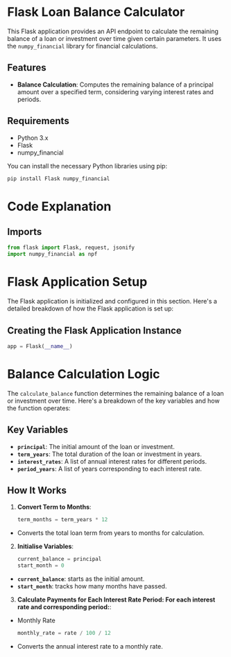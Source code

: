# Flask Loan Balance Calculator

This Flask application provides an API endpoint to calculate the remaining balance of a loan or investment over time given certain parameters. It uses the `numpy_financial` library for financial calculations.

## Features

- **Balance Calculation**: Computes the remaining balance of a principal amount over a specified term, considering varying interest rates and periods.

## Requirements

- Python 3.x
- Flask
- numpy_financial

You can install the necessary Python libraries using pip:

```bash
pip install Flask numpy_financial
```

# Code Explanation

## Imports

```python
from flask import Flask, request, jsonify
import numpy_financial as npf
```

# Flask Application Setup

The Flask application is initialized and configured in this section. Here's a detailed breakdown of how the Flask application is set up:

## Creating the Flask Application Instance

```python
app = Flask(__name__)
```

# Balance Calculation Logic

The `calculate_balance` function determines the remaining balance of a loan or investment over time. Here's a breakdown of the key variables and how the function operates:

## Key Variables

- **`principal`**: The initial amount of the loan or investment.
- **`term_years`**: The total duration of the loan or investment in years.
- **`interest_rates`**: A list of annual interest rates for different periods.
- **`period_years`**: A list of years corresponding to each interest rate.

## How It Works

1. **Convert Term to Months**:
   ```python
   term_months = term_years * 12
   ```
- Converts the total loan term from years to months for calculation.
2. **Initialise Variables**:
   ```python
   current_balance = principal
   start_month = 0
   ```
- **`current_balance`**: starts as the initial amount.
- **`start_month`**: tracks how many months have passed.
3. **Calculate Payments for Each Interest Rate Period: For each interest rate and corresponding period:**:
- Monthly Rate
   ```python
   monthly_rate = rate / 100 / 12
   ```
- Converts the annual interest rate to a monthly rate.


